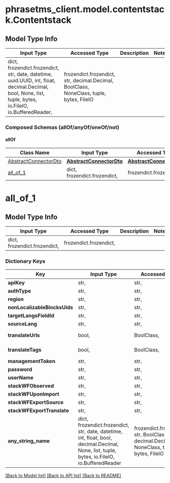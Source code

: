 # phrasetms_client.model.contentstack.Contentstack

## Model Type Info

| Input Type                                                                                                                                              | Accessed Type                                                                           | Description | Notes |
| ------------------------------------------------------------------------------------------------------------------------------------------------------- | --------------------------------------------------------------------------------------- | ----------- | ----- |
| dict, frozendict.frozendict, str, date, datetime, uuid.UUID, int, float, decimal.Decimal, bool, None, list, tuple, bytes, io.FileIO, io.BufferedReader, | frozendict.frozendict, str, decimal.Decimal, BoolClass, NoneClass, tuple, bytes, FileIO |             |

### Composed Schemas (allOf/anyOf/oneOf/not)

#### allOf

| Class Name                                      | Input Type                                          | Accessed Type                                       | Description | Notes |
| ----------------------------------------------- | --------------------------------------------------- | --------------------------------------------------- | ----------- | ----- |
| [AbstractConnectorDto](AbstractConnectorDto.md) | [**AbstractConnectorDto**](AbstractConnectorDto.md) | [**AbstractConnectorDto**](AbstractConnectorDto.md) |             |
| [all_of_1](#all_of_1)                           | dict, frozendict.frozendict,                        | frozendict.frozendict,                              |             |

# all_of_1

## Model Type Info

| Input Type                   | Accessed Type          | Description | Notes |
| ---------------------------- | ---------------------- | ----------- | ----- |
| dict, frozendict.frozendict, | frozendict.frozendict, |             |

### Dictionary Keys

| Key                          | Input Type                                                                                                                                  | Accessed Type                                                                           | Description                                                        | Notes      |
| ---------------------------- | ------------------------------------------------------------------------------------------------------------------------------------------- | --------------------------------------------------------------------------------------- | ------------------------------------------------------------------ | ---------- |
| **apiKey**                   | str,                                                                                                                                        | str,                                                                                    |                                                                    |
| **authType**                 | str,                                                                                                                                        | str,                                                                                    |                                                                    |
| **region**                   | str,                                                                                                                                        | str,                                                                                    |                                                                    | [optional] |
| **nonLocalizableBlocksUids** | str,                                                                                                                                        | str,                                                                                    |                                                                    | [optional] |
| **targetLangsFieldId**       | str,                                                                                                                                        | str,                                                                                    |                                                                    | [optional] |
| **sourceLang**               | str,                                                                                                                                        | str,                                                                                    |                                                                    | [optional] |
| **translateUrls**            | bool,                                                                                                                                       | BoolClass,                                                                              | Default false                                                      | [optional] |
| **translateTags**            | bool,                                                                                                                                       | BoolClass,                                                                              | Default false                                                      | [optional] |
| **managementToken**          | str,                                                                                                                                        | str,                                                                                    |                                                                    | [optional] |
| **password**                 | str,                                                                                                                                        | str,                                                                                    |                                                                    | [optional] |
| **userName**                 | str,                                                                                                                                        | str,                                                                                    |                                                                    | [optional] |
| **stackWFObserved**          | str,                                                                                                                                        | str,                                                                                    |                                                                    | [optional] |
| **stackWFUponImport**        | str,                                                                                                                                        | str,                                                                                    |                                                                    | [optional] |
| **stackWFExportSource**      | str,                                                                                                                                        | str,                                                                                    |                                                                    | [optional] |
| **stackWFExportTranslate**   | str,                                                                                                                                        | str,                                                                                    |                                                                    | [optional] |
| **any_string_name**          | dict, frozendict.frozendict, str, date, datetime, int, float, bool, decimal.Decimal, None, list, tuple, bytes, io.FileIO, io.BufferedReader | frozendict.frozendict, str, BoolClass, decimal.Decimal, NoneClass, tuple, bytes, FileIO | any string name can be used but the value must be the correct type | [optional] |

[[Back to Model list]](../../README.md#documentation-for-models) [[Back to API list]](../../README.md#documentation-for-api-endpoints) [[Back to README]](../../README.md)
